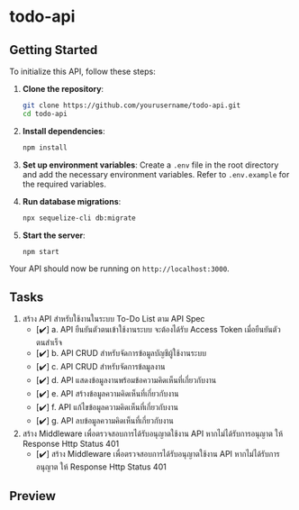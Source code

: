 # todo-api
## Getting Started

To initialize this API, follow these steps:

1. **Clone the repository**:
    ```sh
    git clone https://github.com/yourusername/todo-api.git
    cd todo-api
    ```

2. **Install dependencies**:
    ```sh
    npm install
    ```

3. **Set up environment variables**:
    Create a `.env` file in the root directory and add the necessary environment variables. Refer to `.env.example` for the required variables.

4. **Run database migrations**:
    ```sh
    npx sequelize-cli db:migrate
    ```

5. **Start the server**:
    ```sh
    npm start
    ```

Your API should now be running on `http://localhost:3000`.

## Tasks

1. สร้าง API สําหรับใช้งานในระบบ To-Do List ตาม API Spec
    - [✔️] a. API ยืนยันตัวตนเข้าใช้งานระบบ จะต้องได้รับ Access Token เมื่อยืนยันตัวตนสําเร็จ
    - [✔️] b. API CRUD สําหรับจัดการข้อมูลบัญชีผู้ใช้งานระบบ
    - [✔️] c. API CRUD สําหรับจัดการข้ลมูลงาน
    - [✔️] d. API แสดงข้อมูลงานพร้อมข้อความคิดเห็นที่เกี่ยวกับงาน
    - [✔️] e. API สร้างข้อมูลความคิดเห็นที่เกี่ยวกับงาน
    - [✔️] f. API แก้ไขข้อมูลความคิดเห็นที่เกี่ยวกับงาน
    - [✔️] g. API ลบข้อมูลความคิดเห็นที่เกี่ยวกับงาน
2. สร้าง Middleware เพื่อตรวจสอบการได้รับอนุญาตใช้งาน API หากไม่ได้รับการอนุญาต ให้ Response Http Status 401
    - [✔️] สร้าง Middleware เพื่อตรวจสอบการได้รับอนุญาตใช้งาน API หากไม่ได้รับการอนุญาต ให้ Response Http Status 401

## Preview
